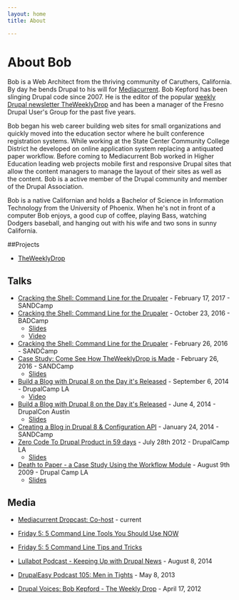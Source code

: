 ```yaml
---
layout: home
title: About

---
```

# About Bob

Bob is a Web Architect from the thriving community of Caruthers, California. By day he bends Drupal to his will for [Mediacurrent](http://www.mediacurrent.com/). Bob Kepford has been slinging Drupal code since 2007. He is the editor of the popular [weekly Drupal newsletter TheWeeklyDrop](http://theweeklydrop.com) and has been a manager of the Fresno Drupal User's Group for the past five years.

Bob began his web career building web sites for small organizations and quickly moved into the education sector where he built conference registration systems. While working at the State Center Community College District he developed on online application system replacing a antiquated paper workflow. Before coming to Mediacurrent Bob worked in Higher Education leading web projects mobile first and responsive Drupal sites that allow the content managers to manage the layout of their sites as well as the content. Bob is a active member of the Drupal community and member of the Drupal Association.

Bob is a native Californian and holds a Bachelor of Science in Information Technology from the University of Phoenix. When he's not in front of a computer Bob enjoys, a good cup of coffee, playing Bass, watching Dodgers baseball, and hanging out with his wife and two sons in sunny California.

##Projects

* [TheWeeklyDrop](http://theweeklydrop.com)

## Talks

* [Cracking the Shell: Command Line for the Drupaler](https://2016.badcamp.net/session/cracking-shell-command-line-drupaler) - February 17, 2017 - SANDCamp
* [Cracking the Shell: Command Line for the Drupaler](https://2016.badcamp.net/session/cracking-shell-command-line-drupaler) - October 23, 2016 - BADCamp
  * [Slides](http://kepford.github.io/cracking-the-shell/#/)
  * [Video](https://www.youtube.com/watch?v=R94EEc10-pM)
* [Cracking the Shell: Command Line for the Drupaler](https://www.sandcamp.org/session/cracking-shell-command-line-drupaler) - February 26, 2016 - SANDCamp
* [Case Study: Come See How TheWeeklyDrop is Made](https://www.sandcamp.org/session/case-study-come-see-how-theweeklydrop-made) - February 26, 2016 - SANDCamp
  * [Slides](http://f.cl.ly/items/2s1S3C3b2X2L0B0F3D2R/How%20TheWeeklyDrop%20is%20Made%20Talk-SANDCamp-2-26-16.pdf)
* [Build a Blog with Drupal 8 on the Day it's Released](http://2014.drupalcampla.com/sessions/build-blog-drupal-8-day-its-released) - September 6, 2014 - DrupalCamp LA
  * [Video](https://www.youtube.com/watch?v=5qekUCf6o5I)
* [Build a Blog with Drupal 8 on the Day it's Released](https://austin2014.drupal.org/session/creating-blog-drupal-8-configuration-api.html) - June 4, 2014 - DrupalCon Austin
  * [Slides](http://kepford.github.io/drupalcon-austin/#/)
* [Creating a Blog in Drupal 8 & Configuration API](https://speakerdeck.com/kepford/creating-a-blog-in-drupal-8-and-configuration-api) - January 24, 2014 - SANDCamp
* [Zero Code To Drupal Product in 59 days](http://2012.drupalcampla.com/sessions/zero-code-drupal-product-59days) - July 28th 2012 - DrupalCamp LA
  * [Slides](https://speakerdeck.com/u/kepford/p/zero-code-to-drupal-product-in-59days)
* [Death to Paper - a Case Study Using the Workflow Module](http://bobkepford.com/blog/2009/09/22/death-paper-case-study-using-workflow-module-drupal-camp-la-2009/) - August 9th 2009 - Drupal Camp LA
  * [Slides](http://www.slideshare.net/kepford/death-to-paper-drupalcampla09)

## Media

* [Mediacurrent Dropcast: Co-host](https://www.mediacurrent.com/dropcast) - current
* [Friday 5: 5 Command Line Tools You Should Use NOW](https://www.mediacurrent.com/blog/friday-5-5-command-line-tools-you-should-use-now)
* [Friday 5: 5 Command Line Tips and Tricks](https://www.mediacurrent.com/blog/friday-5-5-command-line-tips-and-tricks)

* [Lullabot Podcast - Keeping Up with Drupal News](https://www.lullabot.com/podcasts/drupalizeme-podcast/keeping-up-with-drupal-news) - August 8, 2014
* [DrupalEasy Podcast 105: Men in Tights](https://www.drupaleasy.com/podcast/2013/05/drupaleasy-podcast-105-men-tights) - May 8, 2013
* [Drupal Voices: Bob Kepford - The Weekly Drop](https://www.lullabot.com/podcasts/drupal-voices/bob-kepford-the-weekly-drop) - April 17, 2012
